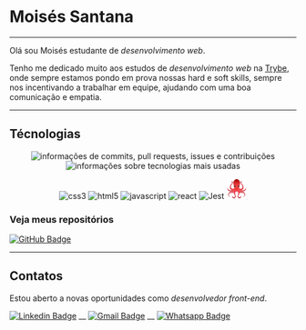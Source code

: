 # Moisés Santana

<hr>

Olá sou Moisés estudante de <em>desenvolvimento web</em>.

Tenho me dedicado muito aos estudos de <em>desenvolvimento web</em> na [Trybe](www.betrybe.com), onde sempre estamos pondo em prova nossas hard e soft skills, sempre nos incentivando a trabalhar em equipe, ajudando com uma boa comunicação e empatia.

<hr>

## Técnologias

<p align="center">
  <img src="https://github-readme-stats.vercel.app/api?username=MoisesSantana&hide=stars&show_icons=true&theme=gotham&line_height=32" alt="informações de commits, pull requests, issues e contribuições" />
  <img src="https://github-readme-stats.vercel.app/api/top-langs/?username=MoisesSantana&count_private=true&theme=gotham" alt="informações sobre tecnologias mais usadas" />
</p>

<p align="center">
  <img src="https://devicons.github.io/devicon/devicon.git/icons/css3/css3-original.svg" alt="css3" width="36" height="36"/> 
  <img src="https://devicons.github.io/devicon/devicon.git/icons/html5/html5-original.svg" alt="html5" width="36" height="36"/>
  <img src="https://devicons.github.io/devicon/devicon.git/icons/javascript/javascript-original.svg" alt="javascript" width="36" height="36"/>
  <img src="https://devicons.github.io/devicon/devicon.git/icons/react/react-original.svg" alt="react" width="36" height="36"/>
  <img src="https://jestjs.io/img/jest.png" alt="Jest" width="36" height="36" />
  <img src="https://raw.githubusercontent.com/testing-library/dom-testing-library/master/other/octopus.png" alt="React-testing-library" width="36" height="36" />
</p>

### Veja meus repositórios

  [![GitHub Badge](https://img.shields.io/badge/-Meus_Repositórios-bebfc1?style=flat-square&logo=Github&logoColor=24282e&link=https://github.com/MoisesSantana?tab=repositories/)](https://github.com/MoisesSantana?tab=repositories/)

<hr>

## Contatos

Estou aberto a novas oportunidades como <em>desenvolvedor front-end</em>.

[![Linkedin Badge](https://img.shields.io/badge/-MoisesSantana-1e66b4?style=flat-square&logo=Linkedin&logoColor=white&link=https://www.linkedin.com/in/moises-santana/)](https://www.linkedin.com/in/moises-santana/) 
__
[![Gmail Badge](https://img.shields.io/badge/-moisaant@gmail.com-c14438?style=flat-square&logo=Gmail&logoColor=white&link=mailto:moisaant@gmail.com)](mailto:moisaant@gmail.com)
__
[![Whatsapp Badge](https://img.shields.io/badge/-Whatsapp-00d446?style=flat-square&logo=Whatsapp&logoColor=white&link=https://api.whatsapp.com/send?phone=5521990837905)](https://api.whatsapp.com/send?phone=5521990837905)
